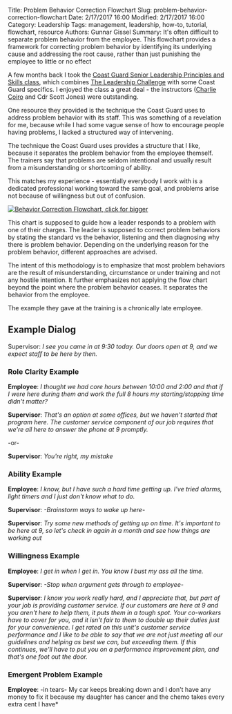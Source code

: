 ﻿Title: Problem Behavior Correction Flowchart
Slug: problem-behavior-correction-flowchart
Date: 2/17/2017 16:00
Modified: 2/17/2017 16:00
Category: Leadership
Tags: management, leadership, how-to, tutorial, flowchart, resource
Authors: Gunnar Gissel
Summary: It's often difficult to separate problem behavior from the employee.  This flowchart provides a framework for correcting problem behavior by identifying its underlying cause and addressing the root cause, rather than just punishing the employee to little or no effect


A few months back I took the [Coast Guard Senior Leadership Principles and Skills class,](https://www.uscg.mil/leadership/courses/all_slps.asp) which combines [The Leadership Challenge](http://www.leadershipchallenge.com/home.aspx) with some Coast Guard specifics.  I enjoyed the class a great deal - the instructors ([Charlie Coiro](http://mediaeducationlab.com/about/charlie-coiro) and Cdr Scott Jones) were outstanding.


One resource they provided is the technique the Coast Guard uses to address problem behavior with its staff.  This was something of a revelation for me, because while I had some vague sense of how to encourage people having problems, I lacked a structured way of intervening.  


The technique the Coast Guard uses provides a structure that I like, because it separates the problem behavior from the employee themself.  The trainers say that problems are seldom intentional and usually result from a misunderstanding or shortcoming of ability.  


This matches my experience - essentially everybody I work with is a dedicated professional working toward the same goal, and problems arise not because of willingness but out of confusion.


<a target="_blank" href="http://i.imgur.com/AiRZMuw.png"><img alt="Behavior Correction Flowchart, click for bigger" title="Behavior Correction Flowchart, click for bigger" src="http://i.imgur.com/AiRZMuwl.png"></a>


This chart is supposed to guide how a leader responds to a problem with one of their charges.  The leader is supposed to correct problem behaviors by stating the standard vs the behavior, listening and then diagnosing why there is problem behavior.  Depending on the underlying reason for the problem behavior, different approaches are advised.


The intent of this methodology is to emphasize that most problem behaviors are the result of misunderstanding, circumstance or under training and not any hostile intention.  It further emphasizes not applying the flow chart beyond the point where the problem behavior ceases.  It separates the behavior from the employee.


The example they gave at the training is a chronically late employee.


Example Dialog
----------------


Supervisor: *I see you came in at 9:30 today.  Our doors open at 9, and we expect staff to be here by then.*


### Role Clarity Example


**Employee**: *I thought we had core hours between 10:00 and 2:00 and that if I were here during them and work the full 8 hours my starting/stopping time didn't matter?*


**Supervisor**: *That's an option at some offices, but we haven't started that program here.  The customer service component of our job requires that we're all here to answer the phone at 9 promptly.*


-or-


**Supervisor**:  *You're right, my mistake*


### Ability Example


**Employee**:  *I know, but I have such a hard time getting up.  I've tried alarms, light timers and I just don't know what to do.*


**Supervisor**:  *-Brainstorm ways to wake up here-*


**Supervisor**:  *Try some new methods of getting up on time.  It's important to be here at 9, so let's check in again in a month and see how things are working out*


### Willingness Example


**Employee**: *I get in when I get in.  You know I bust my ass all the time.*


**Supervisor**: *-Stop when argument gets through to employee-* 


**Supervisor**: *I know you work really hard, and I appreciate that, but part of your job is providing customer service.  If our customers are here at 9 and you aren't here to help them, it puts them in a tough spot.  Your co-workers have to cover for you, and it isn't fair to them to double up their duties just for your convenience.  I get rated on this unit's customer service performance and I like to be able to say that we are not just meeting all our guidelines and helping as best we can, but exceeding them.  If this continues, we'll have to put you on a performance improvement plan, and that's one foot out the door.*


### Emergent Problem Example


**Employee**: -in tears- My car keeps breaking down and I don't have any money to fix it because my daughter has cancer and the chemo takes every extra cent I have*